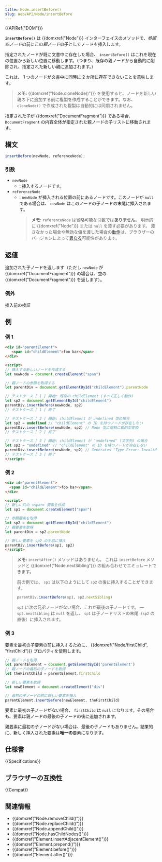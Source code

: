 ```yaml
---
title: Node.insertBefore()
slug: Web/API/Node/insertBefore
---
```

{{APIRef("DOM")}}

**`insertBefore()`** は {{domxref("Node")}} インターフェイスのメソッドで、*参照先ノード*の前にこの*親ノード*の子としてノードを挿入します。

指定されたノードが既に文書中に存在した場合、  `insertBefore()` はこれを現在の位置から新しい位置に移動します。（つまり、既存の親ノードから自動的に削除され、指定された新しい親に追加されます。）

これは、 1 つのノードが文書中に同時に 2 か所に存在できないことを意味します。

> **メモ:** {{domxref("Node.cloneNode()")}} を使用すると、ノードを新しい親の下に追加する前に複製を作成することができます。なお、 `cloneNode()` で作成された複製は自動的には同期されません。

指定された子が {{domxref("DocumentFragment")}} である場合、 `DocumentFragment` の内容全体が指定された親ノードの子リストに移動されます。

## 構文

```js
insertBefore(newNode, referenceNode);
```

### 引数

- `newNode`
  - : 挿入するノードです。
- `referenceNode`
  - : `newNode` が挿入される位置の前にあるノードです。このノードが `null` である場合は、 `newNode` はこのノードの子ノードの末尾に挿入されます。
    > **メモ:** `referenceNode` は省略可能な引数では**ありません**。
    > 明示的に {{domxref("Node")}} または `null` を渡す必要があります。
    > 渡さなかった場合や無効な値を渡した場合の[動作](https://code.google.com/p/chromium/issues/detail?id=419780)は、ブラウザーのバージョンによって[異なる](https://bugzilla.mozilla.org/show_bug.cgi?id=119489)可能性があります。

## 返値

追加された子ノードを返します（ただし `newNode` が {{domxref("DocumentFragment")}} の場合は、空の {{domxref("DocumentFragment")}} を返します）。

### 例外

挿入前の検証

## 例

### 例 1

```html
<div id="parentElement">
   <span id="childElement">foo bar</span>
</div>

<script>
// 挿入する新しいノードを作成する
let newNode = document.createElement("span")

// 親ノードの参照を取得する
let parentDiv = document.getElementById("childElement").parentNode

// テストケース [ 1 ] 開始: 既存の childElement (すべて正しく動作)
let sp2 = document.getElementById("childElement")
parentDiv.insertBefore(newNode, sp2)
// テストケース [ 1 ] 終了

// テストケース [ 2 ] 開始: childElement が undefined 型の場合
let sp2 = undefined // "childElement" の ID を持つノードが存在しない
parentDiv.insertBefore(newNode, sp2) // Node 型に暗黙に動的型変換
// テストケース [ 2 ] 終了

// テストケース [ 3 ] 開始: childElement が "undefined" (文字列) の場合
let sp2 = "undefined" // "childElement" の ID を持つノードが存在しない
parentDiv.insertBefore(newNode, sp2) // Generates "Type Error: Invalid Argument"
// テストケース [ 3 ] 終了
</script>
```

### 例 2

```html
<div id="parentElement">
  <span id="childElement">foo bar</span>
</div>

<script>
// 新しい只の <span> 要素を作成
let sp1 = document.createElement("span")

// 参照要素を取得
let sp2 = document.getElementById("childElement")
// 親要素を取得
let parentDiv = sp2.parentNode

// 新しい要素を sp2 の手前に挿入
parentDiv.insertBefore(sp1, sp2)
</script>
```

> **メモ:** `insertAfter()` メソッドはありません。
> これは `insertBefore` メソッドと {{domxref("Node.nextSibling")}} の組み合わせでエミュレートできます。
>
> 前の例では、 `sp1` は以下のようにして `sp2` の後に挿入することができます。
>
> ```js
> parentDiv.insertBefore(sp1, sp2.nextSibling)
> ```
>
> `sp2` に次の兄弟ノードがない場合、これが最後の子ノードです。 — `sp2.nextSibling` は `null` を返し、 `sp1` は子ノードリストの末尾（`sp2` の直後）に挿入されます。

### 例 3

要素を最初の子要素の前に挿入するために、 {{domxref("Node/firstChild", "firstChild")}} プロパティを使用します。

```js
// 親ノードを取得
let parentElement = document.getElementById('parentElement')
// 親ノードの最初の子ノードを取得
let theFirstChild = parentElement.firstChild

// 新しい要素を取得
let newElement = document.createElement("div")

// 最初の子ノードの前に新しい要素を挿入
parentElement.insertBefore(newElement, theFirstChild)
```

要素に最初の子ノードがない場合、 `firstChild` は `null` になります。その場合も、要素は親ノードの最後の子ノードの後に追加されます。

親要素に最初の子ノードがない場合は、最後の子ノードもありません。結果的に、新しく挿入された要素は**唯一の**要素になります。

## 仕様書

{{Specifications}}

## ブラウザーの互換性

{{Compat}}

## 関連情報

- {{domxref("Node.removeChild()")}}
- {{domxref("Node.replaceChild()")}}
- {{domxref("Node.appendChild()")}}
- {{domxref("Node.hasChildNodes()")}}
- {{domxref("Element.insertAdjacentElement()")}}
- {{domxref("Element.prepend()")}}
- {{domxref("Element.before()")}}
- {{domxref("Element.after()")}}
